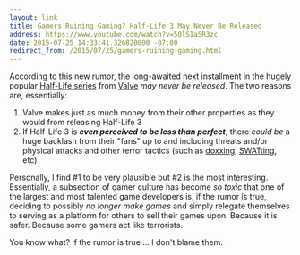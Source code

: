 ```yaml
---
layout: link
title: Gamers Ruining Gaming? Half-Life 3 May Never Be Released
address: https://www.youtube.com/watch?v=50lSIaSR3zc
date: 2015-07-25 14:33:41.326820000 -07:00
redirect_from: /2015/07/25/gamers-ruining-gaming.html
---
```


According to this new rumor, the long-awaited next installment in the hugely popular [Half-Life series](http://valvesoftware.com/games/hl2.html) from [Valve](http://valvesoftware.com/) *may never be released*. The two reasons are, essentially:

1. Valve makes just as much money from their other properties as they would from releasing Half-Life 3
1. If Half-Life 3 is _**even perceived to be less than perfect**_, there *could be* a huge backlash from their "fans" up to and including threats and/or physical attacks and other terror tactics (such as [doxxing](https://en.wikipedia.org/wiki/Doxing), [SWATting](https://en.wikipedia.org/wiki/Swatting), etc)

Personally, I find #1 to be very plausible but #2 is the most interesting. Essentially, a subsection of gamer culture has become *so toxic* that one of the largest and most talented game developers is, if the rumor is true, deciding to possibly *no longer make games* and simply relegate themselves to serving as a platform for others to sell their games upon. Because it is safer. Because some gamers act like terrorists.

You know what? If the rumor is true ... I don't blame them.
